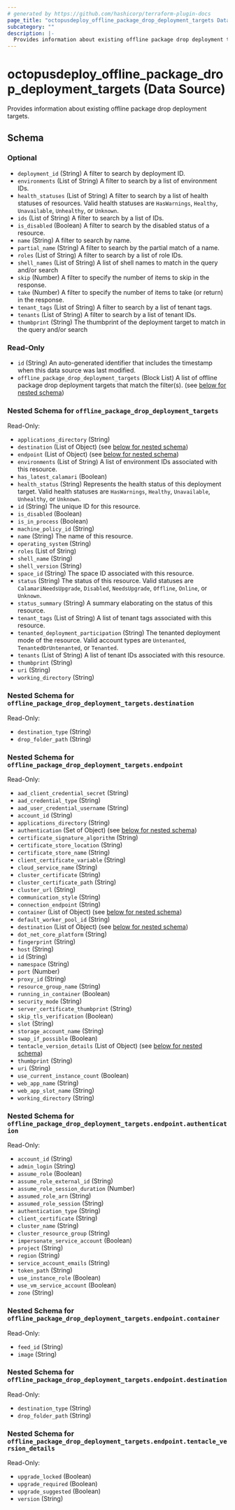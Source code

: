 ```yaml
---
# generated by https://github.com/hashicorp/terraform-plugin-docs
page_title: "octopusdeploy_offline_package_drop_deployment_targets Data Source - terraform-provider-octopusdeploy"
subcategory: ""
description: |-
  Provides information about existing offline package drop deployment targets.
---
```


# octopusdeploy_offline_package_drop_deployment_targets (Data Source)

Provides information about existing offline package drop deployment targets.



<!-- schema generated by tfplugindocs -->
## Schema

### Optional

- `deployment_id` (String) A filter to search by deployment ID.
- `environments` (List of String) A filter to search by a list of environment IDs.
- `health_statuses` (List of String) A filter to search by a list of health statuses of resources. Valid health statuses are `HasWarnings`, `Healthy`, `Unavailable`, `Unhealthy`, or `Unknown`.
- `ids` (List of String) A filter to search by a list of IDs.
- `is_disabled` (Boolean) A filter to search by the disabled status of a resource.
- `name` (String) A filter to search by name.
- `partial_name` (String) A filter to search by the partial match of a name.
- `roles` (List of String) A filter to search by a list of role IDs.
- `shell_names` (List of String) A list of shell names to match in the query and/or search
- `skip` (Number) A filter to specify the number of items to skip in the response.
- `take` (Number) A filter to specify the number of items to take (or return) in the response.
- `tenant_tags` (List of String) A filter to search by a list of tenant tags.
- `tenants` (List of String) A filter to search by a list of tenant IDs.
- `thumbprint` (String) The thumbprint of the deployment target to match in the query and/or search

### Read-Only

- `id` (String) An auto-generated identifier that includes the timestamp when this data source was last modified.
- `offline_package_drop_deployment_targets` (Block List) A list of offline package drop deployment targets that match the filter(s). (see [below for nested schema](#nestedblock--offline_package_drop_deployment_targets))

<a id="nestedblock--offline_package_drop_deployment_targets"></a>
### Nested Schema for `offline_package_drop_deployment_targets`

Read-Only:

- `applications_directory` (String)
- `destination` (List of Object) (see [below for nested schema](#nestedatt--offline_package_drop_deployment_targets--destination))
- `endpoint` (List of Object) (see [below for nested schema](#nestedatt--offline_package_drop_deployment_targets--endpoint))
- `environments` (List of String) A list of environment IDs associated with this resource.
- `has_latest_calamari` (Boolean)
- `health_status` (String) Represents the health status of this deployment target. Valid health statuses are `HasWarnings`, `Healthy`, `Unavailable`, `Unhealthy`, or `Unknown`.
- `id` (String) The unique ID for this resource.
- `is_disabled` (Boolean)
- `is_in_process` (Boolean)
- `machine_policy_id` (String)
- `name` (String) The name of this resource.
- `operating_system` (String)
- `roles` (List of String)
- `shell_name` (String)
- `shell_version` (String)
- `space_id` (String) The space ID associated with this resource.
- `status` (String) The status of this resource. Valid statuses are `CalamariNeedsUpgrade`, `Disabled`, `NeedsUpgrade`, `Offline`, `Online`, or `Unknown`.
- `status_summary` (String) A summary elaborating on the status of this resource.
- `tenant_tags` (List of String) A list of tenant tags associated with this resource.
- `tenanted_deployment_participation` (String) The tenanted deployment mode of the resource. Valid account types are `Untenanted`, `TenantedOrUntenanted`, or `Tenanted`.
- `tenants` (List of String) A list of tenant IDs associated with this resource.
- `thumbprint` (String)
- `uri` (String)
- `working_directory` (String)

<a id="nestedatt--offline_package_drop_deployment_targets--destination"></a>
### Nested Schema for `offline_package_drop_deployment_targets.destination`

Read-Only:

- `destination_type` (String)
- `drop_folder_path` (String)


<a id="nestedatt--offline_package_drop_deployment_targets--endpoint"></a>
### Nested Schema for `offline_package_drop_deployment_targets.endpoint`

Read-Only:

- `aad_client_credential_secret` (String)
- `aad_credential_type` (String)
- `aad_user_credential_username` (String)
- `account_id` (String)
- `applications_directory` (String)
- `authentication` (Set of Object) (see [below for nested schema](#nestedobjatt--offline_package_drop_deployment_targets--endpoint--authentication))
- `certificate_signature_algorithm` (String)
- `certificate_store_location` (String)
- `certificate_store_name` (String)
- `client_certificate_variable` (String)
- `cloud_service_name` (String)
- `cluster_certificate` (String)
- `cluster_certificate_path` (String)
- `cluster_url` (String)
- `communication_style` (String)
- `connection_endpoint` (String)
- `container` (List of Object) (see [below for nested schema](#nestedobjatt--offline_package_drop_deployment_targets--endpoint--container))
- `default_worker_pool_id` (String)
- `destination` (List of Object) (see [below for nested schema](#nestedobjatt--offline_package_drop_deployment_targets--endpoint--destination))
- `dot_net_core_platform` (String)
- `fingerprint` (String)
- `host` (String)
- `id` (String)
- `namespace` (String)
- `port` (Number)
- `proxy_id` (String)
- `resource_group_name` (String)
- `running_in_container` (Boolean)
- `security_mode` (String)
- `server_certificate_thumbprint` (String)
- `skip_tls_verification` (Boolean)
- `slot` (String)
- `storage_account_name` (String)
- `swap_if_possible` (Boolean)
- `tentacle_version_details` (List of Object) (see [below for nested schema](#nestedobjatt--offline_package_drop_deployment_targets--endpoint--tentacle_version_details))
- `thumbprint` (String)
- `uri` (String)
- `use_current_instance_count` (Boolean)
- `web_app_name` (String)
- `web_app_slot_name` (String)
- `working_directory` (String)

<a id="nestedobjatt--offline_package_drop_deployment_targets--endpoint--authentication"></a>
### Nested Schema for `offline_package_drop_deployment_targets.endpoint.authentication`

Read-Only:

- `account_id` (String)
- `admin_login` (String)
- `assume_role` (Boolean)
- `assume_role_external_id` (String)
- `assume_role_session_duration` (Number)
- `assumed_role_arn` (String)
- `assumed_role_session` (String)
- `authentication_type` (String)
- `client_certificate` (String)
- `cluster_name` (String)
- `cluster_resource_group` (String)
- `impersonate_service_account` (Boolean)
- `project` (String)
- `region` (String)
- `service_account_emails` (String)
- `token_path` (String)
- `use_instance_role` (Boolean)
- `use_vm_service_account` (Boolean)
- `zone` (String)


<a id="nestedobjatt--offline_package_drop_deployment_targets--endpoint--container"></a>
### Nested Schema for `offline_package_drop_deployment_targets.endpoint.container`

Read-Only:

- `feed_id` (String)
- `image` (String)


<a id="nestedobjatt--offline_package_drop_deployment_targets--endpoint--destination"></a>
### Nested Schema for `offline_package_drop_deployment_targets.endpoint.destination`

Read-Only:

- `destination_type` (String)
- `drop_folder_path` (String)


<a id="nestedobjatt--offline_package_drop_deployment_targets--endpoint--tentacle_version_details"></a>
### Nested Schema for `offline_package_drop_deployment_targets.endpoint.tentacle_version_details`

Read-Only:

- `upgrade_locked` (Boolean)
- `upgrade_required` (Boolean)
- `upgrade_suggested` (Boolean)
- `version` (String)


